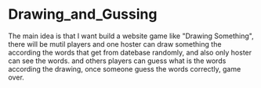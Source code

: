 # Drawing_and_Gussing

The main idea is that I want build a website game like "Drawing Something", there will be mutil players and one hoster can draw something the according the words that get from datebase randomly, and also only hoster can see the words. and others players can guess what is the words according the drawing, once someone guess the words correctly, game over.

